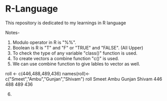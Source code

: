 # R-Language
This repository is dedicated to my learnings in R language

Notes-

1) Modulo operator in R is "%%".
2) Boolean is R is "T" and "F" or "TRUE" and "FALSE". (All Upper)
3) To check the type of any variable "class()" function is used.
4) To create vectors a combine function "c()" is used.
5) We can use combine function to give lables to vector as well. 
   
  roll <- c(446,488,489,436)
  names(roll)<- c("Smeet","Ambu","Gunjan","Shivam")
  roll
  Smeet   Ambu Gunjan Shivam 
   446    488    489    436 
   
6) 
